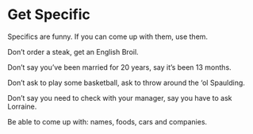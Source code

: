 # Get Specific

Specifics are funny. If you can come up with them, use them.

Don’t order a steak, get an English Broil.

Don’t say you’ve been married for 20 years, say it’s been 13 months.

Don’t ask to play some basketball, ask to throw around the ‘ol Spaulding.

Don’t say you need to check with your manager, say you have to ask Lorraine.

Be able to come up with: names, foods, cars and companies. 